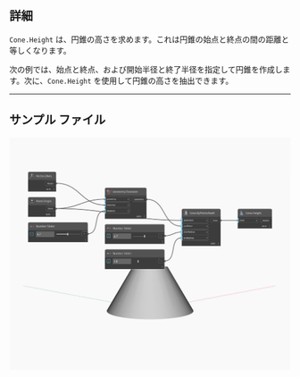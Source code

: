 ## 詳細
`Cone.Height` は、円錐の高さを求めます。これは円錐の始点と終点の間の距離と等しくなります。

次の例では、始点と終点、および開始半径と終了半径を指定して円錐を作成します。次に、`Cone.Height` を使用して円錐の高さを抽出できます。

___
## サンプル ファイル

![Height](./Autodesk.DesignScript.Geometry.Cone.Height_img.jpg)

